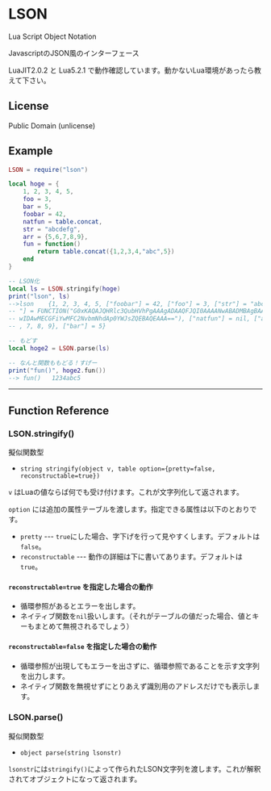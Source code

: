 ﻿# LSON

Lua Script Object Notation

JavascriptのJSON風のインターフェース

LuaJIT2.0.2 と Lua5.2.1 で動作確認しています。動かないLua環境があったら教えて下さい。


## License
Public Domain (unlicense)


## Example

```lua
LSON = require("lson")

local hoge = {
    1, 2, 3, 4, 5,
    foo = 3,
    bar = 5,
    foobar = 42,
    natfun = table.concat,
    str = "abcdefg",
    arr = {5,6,7,8,9},
    fun = function()
        return table.concat({1,2,3,4,"abc",5})
    end
}

-- LSON化
local ls = LSON.stringify(hoge)
print("lson", ls)
-->lson    {1, 2, 3, 4, 5, ["foobar"] = 42, ["foo"] = 3, ["str"] = "abcdefg", ["fun
-- "] = FUNCTION("G0xKAQAJQHRlc3QubHVhPgAAAgADAAQFJQI0AAAANwABADMBAgBAAAIAAQcAAAMBA
-- wIDAwMECGFiYwMFC2NvbmNhdAp0YWJsZQEBAQEAAA=="), ["natfun"] = nil, ["arr"] = {5, 6
-- , 7, 8, 9}, ["bar"] = 5}

-- もどす
local hoge2 = LSON.parse(ls)

-- なんと関数ももどる！すげー
print("fun()", hoge2.fun())
--> fun()   1234abc5
```

***

## Function Reference
### LSON.stringify()
擬似関数型
* `string stringify(object v, table option={pretty=false, reconstructable=true})`

`v` はLuaの値ならば何でも受け付けます。これが文字列化して返されます。

`option` には追加の属性テーブルを渡します。指定できる属性は以下のとおりです。
* `pretty` --- `true`にした場合、字下げを行って見やすくします。デフォルトは`false`。
* `reconstructable` --- 動作の詳細は下に書いてあります。デフォルトは`true`。

#### `reconstructable=true` を指定した場合の動作
* 循環参照があるとエラーを出します。
* ネイティブ関数を`nil`扱いします。（それがテーブルの値だった場合、値とキーもまとめて無視されるでしょう）

#### `reconstructable=false` を指定した場合の動作
* 循環参照が出現してもエラーを出さずに、循環参照であることを示す文字列を出力します。
* ネイティブ関数を無視せずにとりあえず識別用のアドレスだけでも表示します。

### LSON.parse()
擬似関数型
* `object parse(string lsonstr)`

`lsonstr`には`stringify()`によって作られたLSON文字列を渡します。これが解釈されてオブジェクトになって返されます。


